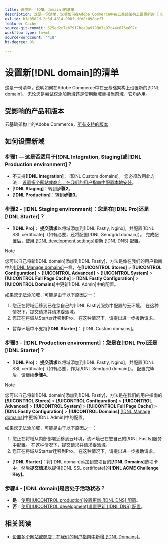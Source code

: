 ```yaml
---
title: 设置新 [!DNL domain]的清单
description: 这是一份清单，说明如何在Adobe Commerce中在云基础架构上设置新的 [!DNL domain] 。
exl-id: bfe0582d-2c6d-4814-908f-dfd8c898bef7
feature: Cache
source-git-commit: 625ed2c7ab79f7bca9a979903e97c44c875e607c
workflow-type: tm+mt
source-wordcount: '418'
ht-degree: 0%

---
```


# 设置新[!DNL domain]的清单

这是一份清单，说明如何在Adobe Commerce中在云基础架构上设置新的[!DNL domain]。 无论您是尝试仅添加新域还是使用新域替换当前域，它均适用。

## 受影响的产品和版本

云基础架构上的Adobe Commerce，[所有支持的版本](https://www.adobe.com/content/dam/cc/en/legal/terms/enterprise/pdfs/Adobe-Commerce-Software-Lifecycle-Policy.pdf)

## 如何设置新域

### 步骤1 — 这是否适用于[!DNL Integration, Staging]或[!DNL Production environment]？

* 不支持&#x200B;**[!DNL Integration]**： [!DNL Custom domains]。 您必须改用此方法： [设置多个网站或商店：在我们的用户指南中配置本地安装](https://experienceleague.adobe.com/docs/commerce-cloud-service/user-guide/configure-store/multiple-sites.html#add-new-domains)。
* **[!DNL Staging]**：转到&#x200B;**步骤2**。
* **[!DNL Production]**：转到&#x200B;**步骤3**。

### 步骤2 - [!DNL Staging environment]：您是在[!DNL Pro]还是[!DNL Starter]？

* **[!DNL Pro]**： **提交请求**&#x200B;以将域添加到[!DNL Fastly, Nginx]，并配置[!DNL SSL certificate]（如有必要，还将配置[!DNL Sendgrid domain]）。 完成配置后，[使用 [!DNL development settings]](https://experienceleague.adobe.com/docs/commerce-cloud-service/user-guide/cdn/setup-fastly/fastly-configuration.html#update-dns-configuration-with-development-settings)更新 [!DNL DNS] 配置。

>[!NOTE]
>
>您可以自己将新[!DNL domain]添加到[!DNL Fastly]，方法是像在我们的用户指南中的[[!DNL Manage domains]](https://experienceleague.adobe.com/docs/commerce-cloud-service/user-guide/cdn/setup-fastly/fastly-custom-cache-configuration.html#manage-domains)一样，在&#x200B;**[!UICONTROL Stores]** > **[!UICONTROL Configuration]** > **[!UICONTROL Advanced]** > **[!UICONTROL System]** > **[!UICONTROL Full Page Cache]** > **[!DNL Fastly Configuration]** > **[!UICONTROL Domains]**&#x200B;中更新[!DNL Admin]中的配置。
>
>如果您无法添加域，可能是由于以下原因之一：
>
>1. 您正在将域迁移到已在您自己的[!DNL Fastly]服务中配置的云环境。 在这种情况下，提交请求并请求委派域。
>1. 您正在将域从Starter迁移到Pro。 在这种情况下，请提出进一步援助请求。

* 暂存环境中不支持&#x200B;**[!DNL Starter]**： [!DNL Custom domains]。

### 步骤3 - [!DNL Production environment]：您是在[!DNL Pro]还是[!DNL Starter]？

* **[!DNL Pro]**： **提交请求**&#x200B;以将域添加到[!DNL Fastly, Nginx]，并配置[!DNL SSL certificate]（如有必要，作为[!DNL Sendgrid domain]）。 配置完毕后，请继续&#x200B;**步骤4**。

>[!NOTE]
>
>您可以自己将新[!DNL domain]添加到[!DNL Fastly]，方法是在我们的用户指南的&#x200B;**[!UICONTROL Stores]** > **[!UICONTROL Configuration]** > **[!UICONTROL Advanced]** > **[!UICONTROL System]** > **[!UICONTROL Full Page Cache]** > **[!DNL Fastly Configuration]** > **[!UICONTROL Domains]** [[!DNL Manage domains]](https://experienceleague.adobe.com/docs/commerce-cloud-service/user-guide/cdn/setup-fastly/fastly-custom-cache-configuration.html#manage-domains)中更新[!DNL Admin]中的配置。
>
>
>如果您无法添加域，可能是由于以下原因之一：
>
>1. 您正在将域从内部部署迁移到云环境，该环境已在您自己的[!DNL Fastly]服务中配置。 在这种情况下，提交请求并请求委派域。
>1. 您正在将域从Starter迁移到Pro。 在这种情况下，请提出进一步援助请求。

* **[!DNL Starter]**：将[!DNL domain]添加到您项目的&#x200B;**[!DNL Domains]**&#x200B;选项卡中，然后&#x200B;**提交请求**&#x200B;以提供[!DNL SSL certificate]的&#x200B;**[!DNL ACME Challenge Key]**。

### 步骤4 - [!DNL domain]是否处于活动状态？

* **是**：[使用[!UICONTROL production]设置更新 [!DNL DNS] 配置](https://experienceleague.adobe.com/docs/commerce-cloud-service/user-guide/launch/checklist.html#update-dns-configuration-with-production-settings)。
* **否**：[使用[!UICONTROL development]设置更新 [!DNL DNS] 配置](https://experienceleague.adobe.com/docs/commerce-cloud-service/user-guide/cdn/setup-fastly/fastly-configuration.html#update-dns-configuration-with-development-settings)。

## 相关阅读

* [设置多个网站或商店：在我们的用户指南中新增 [!DNL Domains]](https://experienceleague.adobe.com/docs/commerce-cloud-service/user-guide/configure-store/multiple-sites.html#add-new-domains)。

